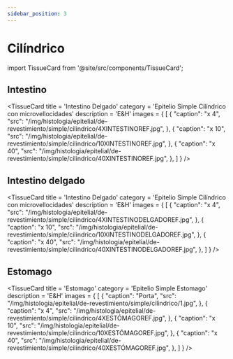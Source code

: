 ```yaml
---
sidebar_position: 3
---
```


# Cilíndrico

import TissueCard from '@site/src/components/TissueCard';

## Intestino
<TissueCard
  title = 'Intestino Delgado'
  category = 'Epitelio Simple Cilíndrico con microvellocidades'
  description = 'E&H'
  images = {
    [
      {
        "caption": "x 4",
        "src": "/img/histologia/epitelial/de-revestimiento/simple/cilindrico/4XINTESTINOREF.jpg",
      },
      {
        "caption": "x 10",
        "src": "/img/histologia/epitelial/de-revestimiento/simple/cilindrico/10XINTESTINOREF.jpg",
      },
      {
        "caption": "x 40",
        "src": "/img/histologia/epitelial/de-revestimiento/simple/cilindrico/40XINTESTINOREF.jpg",
      },
    ]
  }
/>

## Intestino delgado


<TissueCard
  title = 'Intestino Delgado'
  category = 'Epitelio Simple Cilíndrico con microvellocidades'
  description = 'E&H'
  images = {
    [
      {
        "caption": "x 4",
        "src": "/img/histologia/epitelial/de-revestimiento/simple/cilindrico/4XINTESTINODELGADOREF.jpg",
      },
      {
        "caption": "x 10",
        "src": "/img/histologia/epitelial/de-revestimiento/simple/cilindrico/10XINTESTINODELGADOREF.jpg",
      },
      {
        "caption": "x 40",
        "src": "/img/histologia/epitelial/de-revestimiento/simple/cilindrico/40XINTESTINODELGADOREF.jpg",
      },
    ]
  }
/>

## Estomago

<TissueCard
  title = 'Estomago'
  category = 'Epitelio Simple Estomago'
  description = 'E&H'
  images = {
    [
      {
        "caption": "Porta",
        "src": "/img/histologia/epitelial/de-revestimiento/simple/cilindrico/1.jpg",
      },
      {
        "caption": "x 4",
        "src": "/img/histologia/epitelial/de-revestimiento/simple/cilindrico/4XESTÓMAGOREF.jpg",
      },
      {
        "caption": "x 10",
        "src": "/img/histologia/epitelial/de-revestimiento/simple/cilindrico/10XESTÓMAGOREF.jpg",
      },
      {
        "caption": "x 40",
        "src": "/img/histologia/epitelial/de-revestimiento/simple/cilindrico/40XESTÓMAGOREF.jpg",
      },
    ]
  }
/>



